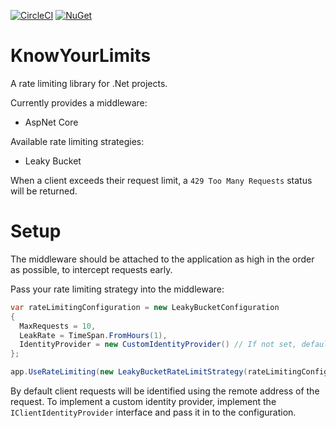 [![CircleCI](https://img.shields.io/circleci/project/github/ejcoyle88/KnowYourLimits.svg)](https://circleci.com/gh/ejcoyle88/KnowYourLimits) [![NuGet](https://img.shields.io/nuget/dt/KnowYourLimits.AspNetCore.svg)](https://www.nuget.org/packages/KnowYourLimits.AspNetCore)

# KnowYourLimits
A rate limiting library for .Net projects.

Currently provides a middleware:
- AspNet Core

Available rate limiting strategies:
- Leaky Bucket

When a client exceeds their request limit, a `429 Too Many Requests` status will be returned.

# Setup
The middleware should be attached to the application as high in the order as possible, to intercept requests early.

Pass your rate limiting strategy into the middleware:

```cs
var rateLimitingConfiguration = new LeakyBucketConfiguration
{
  MaxRequests = 10,
  LeakRate = TimeSpan.FromHours(1),
  IdentityProvider = new CustomIdentityProvider() // If not set, defaults to using the remote address
};

app.UseRateLimiting(new LeakyBucketRateLimitStrategy(rateLimitingConfiguration));
```

By default client requests will be identified using the remote address of the request. To implement a custom identity provider, implement the `IClientIdentityProvider` interface and pass it in to the configuration.
